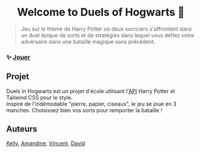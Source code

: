 <h1 align="center">Welcome to Duels of Hogwarts 👋</h1>

> Jeu sur le thème de Harry Potter où deux socrciers s'affrontent dans un duel épique de sorts et de stratégies dans lequel vous défiez votre adversaire dans une bataille magique sans précédent.

### ✨ [Jouer](https://wizards-coders.netlify.app/)

## Projet

Duels in Hogwarts est un projet d'école utilisant l'[API](https://hp-api.onrender.com/) Harry Potter et Tailwind CSS pour le style.
<br />
Inspiré de l'indémodable "pierre, papier, ciseaux", le jeu se joue en 3 manches. Choisissez bien vos sorts pour remporter la bataille !

## Auteurs

[Kelly](https://github.com/KellyJeanneBECK), [Amandine](https://github.com/Dinetch2023), [Vincent](https://github.com/VncPsq), [David](https://github.com/daviscrib)
